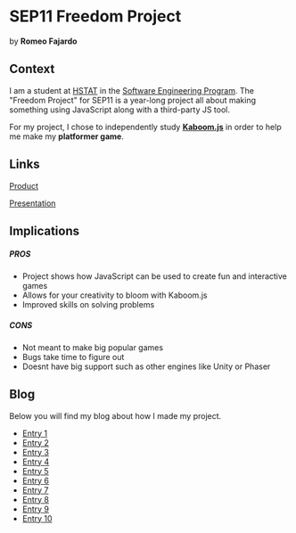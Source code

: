 # SEP11 Freedom Project
by **Romeo Fajardo**

## Context
I am a student at [HSTAT](https://www.hstat.org/) in the [Software Engineering Program](https://hstatsep.github.io/). The "Freedom Project" for SEP11 is a year-long project all about making something using JavaScript along with a third-party JS tool.

For my project, I chose to independently study **[Kaboom.js](https://kaboomjs.com/)** in order to help me make my **platformer game**.

## Links

[Product](https://romeof8735.github.io/sep11-freedom-project/mygame/www/index.html)

[Presentation](https://docs.google.com/presentation/d/1BA8SIE6Kh1gNSwDzA2dPeyFujVoEpX9rbf7cwjb4DbU/preview?slide=id.p)

## Implications
##### PROS
* Project shows how JavaScript can be used to create fun and interactive games
* Allows for your creativity to bloom with Kaboom.js
* Improved skills on solving problems
##### CONS
* Not meant to make big popular games
* Bugs take time to figure out
* Doesnt have big support such as other engines like Unity or Phaser


## Blog
Below you will find my blog about how I made my project.

* [Entry 1](blog/entry01.md)
* [Entry 2](blog/entry02.md)
* [Entry 3](blog/entry03.md)
* [Entry 4](blog/entry04.md)
* [Entry 5](blog/entry05.md)
* [Entry 6](blog/entry06.md)
* [Entry 7](blog/entry07.md)
* [Entry 8](blog/entry08.md)
* [Entry 9](blog/entry09.md)
* [Entry 10](blog/entry10.md)
